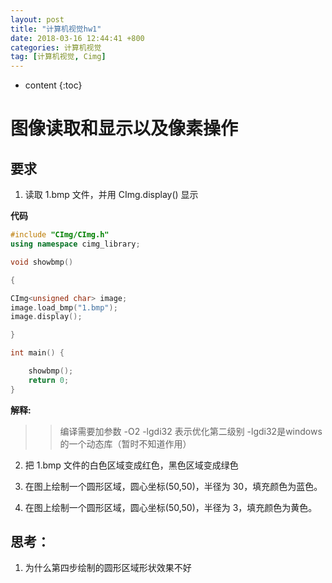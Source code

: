 ```yaml
---
layout: post
title: "计算机视觉hw1"
date: 2018-03-16 12:44:41 +800
categories: 计算机视觉
tag: [计算机视觉, Cimg]
---
```

* content
{:toc}


# 图像读取和显示以及像素操作

## 要求
1. 读取 1.bmp 文件，并用 CImg.display() 显示

**代码**

```c++
#include "CImg/CImg.h"
using namespace cimg_library;

void showbmp()

{

CImg<unsigned char> image;
image.load_bmp("1.bmp");
image.display();

}

int main() {

    showbmp();
    return 0;
}
```


**解释:**
>> 编译需要加参数 -O2 -lgdi32 表示优化第二级别 -lgdi32是windows的一个动态库（暂时不知道作用）


2. 把 1.bmp 文件的白色区域变成红色，黑色区域变成绿色

3. 在图上绘制一个圆形区域，圆心坐标(50,50)，半径为 30，填充颜色为蓝色。

4. 在图上绘制一个圆形区域，圆心坐标(50,50)，半径为 3，填充颜色为黄色。

## 思考：
1. 为什么第四步绘制的圆形区域形状效果不好